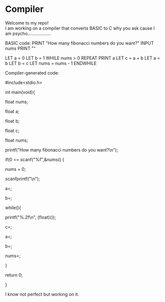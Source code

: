 # Compiler 
Welcome to my repo!<br>
I am working on a compiler that converts BASIC to C why you ask cause I am psycho...................

BASIC code:
PRINT "How many fibonacci numbers do you want?"
INPUT nums
PRINT ""

LET a = 0
LET b = 1
WHILE nums > 0 REPEAT
    PRINT a
    LET c = a + b
    LET a = b
    LET b = c
    LET nums = nums - 1
ENDWHILE

Compiler-generated code:

#include<stdio.h>

int main(void){

float nums;

float a;

float b;

float c;

float nums;

printf("How many fibonacci numbers do you want?\n");

if(0 == scanf("%f",&nums(( {

nums = 0;

scanfprintf("\n");

a=;

b=;

while(){

printf("%.2f\n", (float)());

c=;

a=;

b=;

nums=;

}

return 0;

}

I know not perfect but working on it.

